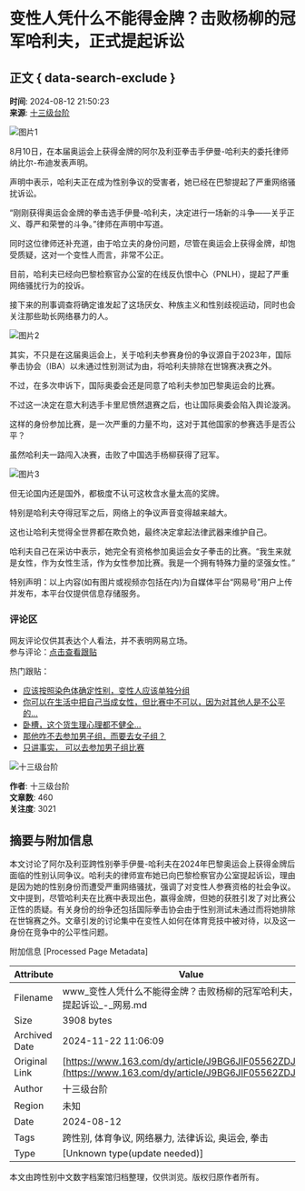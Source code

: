 # 变性人凭什么不能得金牌？击败杨柳的冠军哈利夫，正式提起诉讼

## 正文 { data-search-exclude }


**时间**: 2024-08-12 21:50:23  
**来源**: [十三级台阶](https://www.163.com/dy/media/T1681773697899.html)

![图片1](https://nimg.ws.126.net/?url=http%3A%2F%2Fdingyue.ws.126.net%2F2024%2F0812%2F2c2fe5f9j00si3y91000sd000qo00dsm.jpg&thumbnail=660x2147483647&quality=80&type=jpg)

8月10日，在本届奥运会上获得金牌的阿尔及利亚拳击手伊曼-哈利夫的委托律师纳比尔-布迪发表声明。

声明中表示，哈利夫正在成为性别争议的受害者，她已经在巴黎提起了严重网络骚扰诉讼。

“刚刚获得奥运会金牌的拳击选手伊曼-哈利夫，决定进行一场新的斗争——关乎正义、尊严和荣誉的斗争。”律师在声明中写道。

同时这位律师还补充道，由于哈立夫的身份问题，尽管在奥运会上获得金牌，却饱受质疑，这对一个变性人而言，非常不公正。

目前，哈利夫已经向巴黎检察官办公室的在线反仇恨中心（PNLH），提起了严重网络骚扰行为的投诉。

接下来的刑事调查将确定谁发起了这场厌女、种族主义和性别歧视运动，同时也会关注那些助长网络暴力的人。

![图片2](https://nimg.ws.126.net/?url=http%3A%2F%2Fdingyue.ws.126.net%2F2024%2F0812%2F59cc6b7fj00si3y9a000od000iw00cmm.jpg&thumbnail=660x2147483647&quality=80&type=jpg)

其实，不只是在这届奥运会上，关于哈利夫参赛身份的争议源自于2023年，国际拳击协会（IBA）以未通过性别测试为由，将哈利夫排除在世锦赛决赛之外。

不过，在多次申诉下，国际奥委会还是同意了哈利夫参加巴黎奥运会的比赛。

不过这一决定在意大利选手卡里尼愤然退赛之后，也让国际奥委会陷入舆论漩涡。

这样的身份参加比赛，是一次严重的力量不均，这对于其他国家的参赛选手是否公平？

虽然哈利夫一路闯入决赛，击败了中国选手杨柳获得了冠军。

![图片3](https://nimg.ws.126.net/?url=http%3A%2F%2Fdingyue.ws.126.net%2F2024%2F0812%2Faa18303aj00si3y9m000zd000iw00cmm.jpg&thumbnail=660x2147483647&quality=80&type=jpg)

但无论国内还是国外，都极度不认可这枚含水量太高的奖牌。

特别是哈利夫夺得冠军之后，网络上的争议声音变得越来越大。

这也让哈利夫觉得全世界都在欺负她，最终决定拿起法律武器来维护自己。

哈利夫自己在采访中表示，她完全有资格参加奥运会女子拳击的比赛。“我生来就是女性，作为女性生活，作为女性参加比赛。我是一个拥有特殊力量的坚强女性。”

特别声明：以上内容(如有图片或视频亦包括在内)为自媒体平台“网易号”用户上传并发布，本平台仅提供信息存储服务。

### 评论区

网友评论仅供其表达个人看法，并不表明网易立场。  
参与评论：[点击查看跟贴](https://comment.tie.163.com/J9BG6JIF05562ZDJ.html)  

热门跟贴：

- [应该按照染色体确定性别，变性人应该单独分组](https://comment.tie.163.com/J9BG6JIF05562ZDJ.html)  
- [你可以在生活中把自己当成女性，但比赛中不可以，因为对其他人是不公平的...](https://comment.tie.163.com/J9BG6JIF05562ZDJ.html)  
- [卧槽，这个货生理心理都不健全...](https://comment.tie.163.com/J9BG6JIF05562ZDJ.html)  
- [那他咋不去参加男子组，而要去女子组？](https://comment.tie.163.com/J9BG6JIF05562ZDJ.html)  
- [只讲事实， 可以去参加男子组比赛](https://comment.tie.163.com/J9BG6JIF05562ZDJ.html)  

![十三级台阶](https://nimg.ws.126.net/?url=http://dingyue.ws.126.net/2023/0418/dc5da929j00rta8vw0008d0004k004kp.jpg&thumbnail=160y160&quality=80&type=jpg)

**作者**: 十三级台阶  
**文章数**: 460  
**关注度**: 3021

## 摘要与附加信息

<!-- tcd_abstract -->
本文讨论了阿尔及利亚跨性别拳手伊曼-哈利夫在2024年巴黎奥运会上获得金牌后面临的性别认同争议。哈利夫的律师宣布她已向巴黎检察官办公室提起诉讼，理由是因为她的性别身份而遭受严重网络骚扰，强调了对变性人参赛资格的社会争议。文中提到，尽管哈利夫在比赛中表现出色，赢得金牌，但她的获胜引发了对比赛公正性的质疑。有关身份的纷争还包括国际拳击协会由于性别测试未通过而将她排除在世锦赛之外。文章引发的讨论集中在变性人如何在体育竞技中被对待，以及这一身份在竞争中的公平性问题。
<!-- tcd_abstract_end -->

附加信息 [Processed Page Metadata]

| Attribute       | Value                                  |
|-----------------|----------------------------------------|
| Filename        | www_变性人凭什么不能得金牌？击败杨柳的冠军哈利夫，正式提起诉讼_-_网易.md                             |
| Size            | 3908 bytes                           |
| Archived Date   | 2024-11-22 11:06:09                             |
| Original Link   | [https://www.163.com/dy/article/J9BG6JIF05562ZDJ.html](https://www.163.com/dy/article/J9BG6JIF05562ZDJ.html)                       |
| Author          | 十三级台阶                               |
| Region          | 未知                               |
| Date            | 2024-08-12                                 |
| Tags            | 跨性别, 体育争议, 网络暴力, 法律诉讼, 奥运会, 拳击                                 |
| Type            | [Unknown type(update needed)]                                 |
<!-- tcd_table_end -->

本文由跨性别中文数字档案馆归档整理，仅供浏览。版权归原作者所有。
